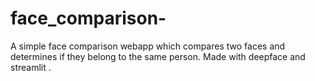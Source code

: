# face_comparison-
A simple face comparison webapp which compares two faces and determines if they belong to the same person. Made with deepface and streamlit .
